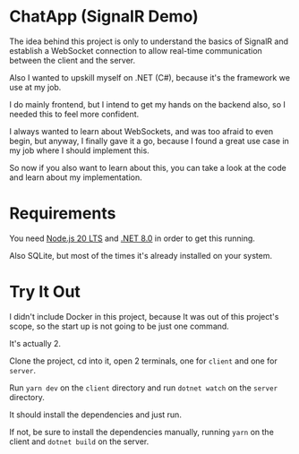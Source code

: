 # ChatApp (SignalR Demo)

The idea behind this project is only to understand the basics of SignalR and establish a WebSocket connection to allow real-time communication between the client and the server.

Also I wanted to upskill myself on .NET (C#), because it's the framework we use at my job.

I do mainly frontend, but I intend to get my hands on the backend also, so I needed this to feel more confident.

I always wanted to learn about WebSockets, and was too afraid to even begin, but anyway, I finally gave it a go, because I found a great use case in my job where I should implement this.

So now if you also want to learn about this, you can take a look at the code and learn about my implementation.

# Requirements

You need [Node.js 20 LTS](https://nodejs.org/en) and [.NET 8.0](https://dotnet.microsoft.com/en-us/) in order to get this running.

Also SQLite, but most of the times it's already installed on your system.

# Try It Out

I didn't include Docker in this project, because It was out of this project's scope, so the start up is not going to be just one command.

It's actually 2.

Clone the project, cd into it, open 2 terminals, one for `client` and one for `server`.

Run `yarn dev` on the `client` directory and run `dotnet watch` on the `server` directory.

It should install the dependencies and just run.

If not, be sure to install the dependencies manually, running `yarn` on the client and `dotnet build` on the server.
